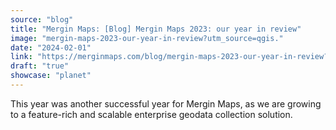 ```yaml
---
source: "blog"
title: "Mergin Maps: [Blog] Mergin Maps 2023: our year in review"
image: "mergin-maps-2023-our-year-in-review?utm_source=qgis."
date: "2024-02-01"
link: "https://merginmaps.com/blog/mergin-maps-2023-our-year-in-review?utm_source=qgis"
draft: "true"
showcase: "planet"
---
```


This year was another successful year for Mergin Maps, as we are growing to a feature-rich and scalable enterprise geodata collection solution.
